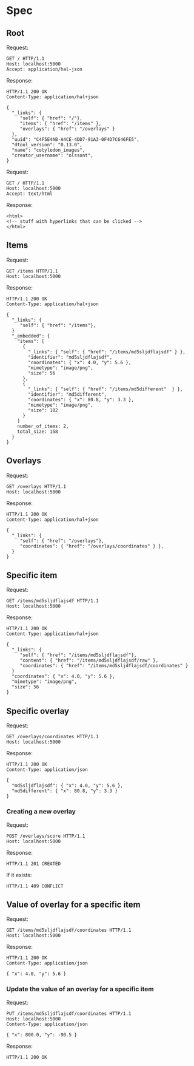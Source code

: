 # Spec

## Root

Request:

```
GET / HTTP/1.1
Host: localhost:5000
Accept: application/hal-json

```

Response:

```
HTTP/1.1 200 OK
Content-Type: application/hal+json

{
  "_links": {
     "self": { "href": "/"},
     "items": { "href": "/items" },
     "overlays": { "href": "/overlays" }
  },
  "uuid": "C4F5E4AB-A4CE-4DD7-91A3-0F4D7C646FE5",
  "dtool_version": "0.13.0",
  "name": "cotyledon_images",
  "creator_username": "olssont",
}
```

Request:

```
GET / HTTP/1.1
Host: localhost:5000
Accept: text/html

```

Response:

```
<html>
<!-- stuff with hyperlinks that can be clicked -->
</html>
```


## Items

Request:

```
GET /items HTTP/1.1
Host: localhost:5000
```

Response:

```
HTTP/1.1 200 OK
Content-Type: application/hal+json

{
  "_links": {
     "self": { "href": "/items"},
  }
  "_embedded": {
    "items": [
      {
        "_links": { "self": { "href": "/items/md5sljdflajsdf" } }, 
        "identifier": "md5sljdflajsdf",
        "coordinates": { "x": 4.0, "y": 5.6 },
        "mimetype": "image/png",
        "size": 56
      },
      {
        "_links": { "self": { "href": "/items/md5different"  } }, 
        "identifier": "md5different",
        "coordinates": { "x": 80.8, "y": 3.3 },
        "mimetype": "image/png",
        "size": 102
      }
    ]
    number_of_items: 2,
    total_size: 158
  } 
}
```

## Overlays

Request:

```
GET /overlays HTTP/1.1
Host: localhost:5000
```

Response:

```
HTTP/1.1 200 OK
Content-Type: application/hal+json

{
  "_links": {
     "self": { "href": "/overlays"},
     "coordinates": { "href": "/overlays/coordinates" } }, 
  } 
}
```

## Specific item

Request:

```
GET /items/md5sljdflajsdf HTTP/1.1
Host: localhost:5000
```

Response:

```
HTTP/1.1 200 OK
Content-Type: application/hal+json

{
  "_links": {
     "self": { "href": "/items/md5sljdflajsdf"},
     "content": { "href": "/items/md5sljdflajsdf/raw" },
     "coordinates": { "href": "/items/md5sljdflajsdf/coordinates" }
  }
  "coordinates": { "x": 4.0, "y": 5.6 },
  "mimetype": "image/png",
  "size": 56
}
```

## Specific overlay

Request:

```
GET /overlays/coordinates HTTP/1.1
Host: localhost:5000
```

Response:

```
HTTP/1.1 200 OK
Content-Type: application/json

{
  "md5sljdflajsdf": { "x": 4.0, "y": 5.6 },
  "md5different": { "x": 80.8, "y": 3.3 }
} 
```


### Creating a new overlay

Request:

```
POST /overlays/score HTTP/1.1
Host: localhost:5000

```

Response:

```
HTTP/1.1 201 CREATED
```

If it exists:

```
HTTP/1.1 409 CONFLICT
```


## Value of overlay for a specific item

Request:

```
GET /items/md5sljdflajsdf/coordinates HTTP/1.1
Host: localhost:5000
```

Response:

```
HTTP/1.1 200 OK
Content-Type: application/json

{ "x": 4.0, "y": 5.6 }
```

### Update the value of an overlay for a specific item

Request:

```
PUT /items/md5sljdflajsdf/coordinates HTTP/1.1
Host: localhost:5000
Content-Type: application/json

{ "x": 800.0, "y": -90.5 }
```

Response:

```
HTTP/1.1 200 OK
```
